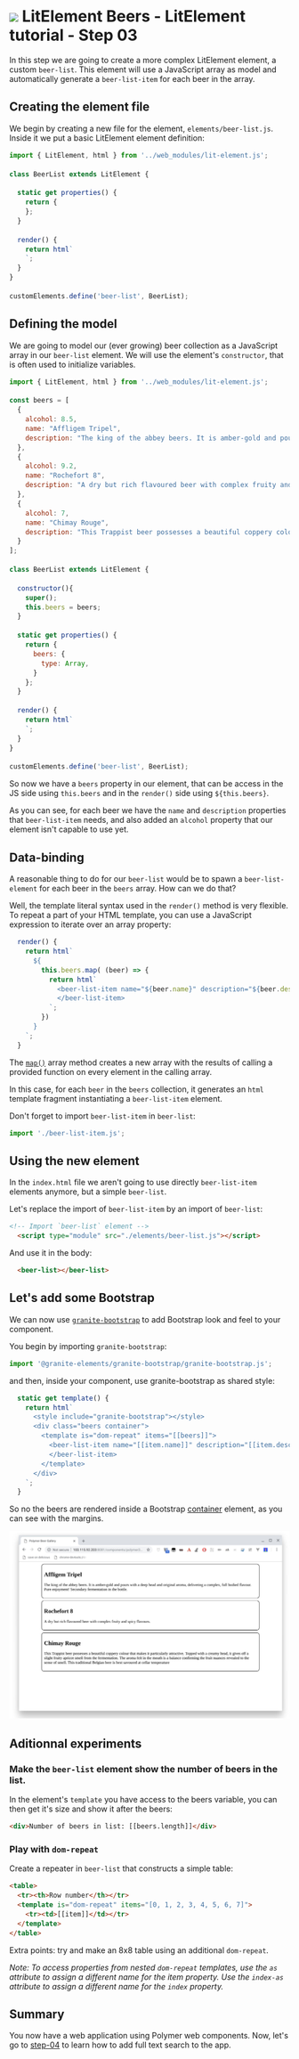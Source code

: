 # ![](/img/logo-25px.png) LitElement Beers - LitElement tutorial - Step 03

In this step we are going to create a more complex LitElement element, a custom `beer-list`.
This element will use a JavaScript array as model and automatically generate a `beer-list-item` for each beer in the array.


## Creating the element file

We begin by creating a new file for the element, `elements/beer-list.js`. Inside it we put a basic LitElement element definition:


```js
import { LitElement, html } from '../web_modules/lit-element.js';

class BeerList extends LitElement {

  static get properties() {
    return {  
    };
  }
  
  render() {
    return html`
    `;
  }
}

customElements.define('beer-list', BeerList);
```


## Defining the model

We are going to model our (ever growing) beer collection as a JavaScript array in our `beer-list` element.
We will use the element's `constructor`, that is often used to initialize variables.

```js
import { LitElement, html } from '../web_modules/lit-element.js';

const beers = [
  {
    alcohol: 8.5,
    name: "Affligem Tripel",
    description: "The king of the abbey beers. It is amber-gold and pours with a deep head and original aroma, delivering a complex, full bodied flavour. Pure enjoyment! Secondary fermentation in the bottle."
  },
  {
    alcohol: 9.2,
    name: "Rochefort 8",
    description: "A dry but rich flavoured beer with complex fruity and spicy flavours."
  },
  {
    alcohol: 7,
    name: "Chimay Rouge",
    description: "This Trappist beer possesses a beautiful coppery colour that makes it particularly attractive. Topped with a creamy head, it gives off a slight fruity apricot smell from the fermentation. The aroma felt in the mouth is a balance confirming the fruit nuances revealed to the sense of smell. This traditional Belgian beer is best savoured at cellar temperature "
  }
];

class BeerList extends LitElement {

  constructor(){
    super();
    this.beers = beers;
  }
  
  static get properties() {
    return {
      beers: {
        type: Array,
      }  
    };
  }

  render() {
    return html`
    `;
  }
}

customElements.define('beer-list', BeerList);
```


So now we have a `beers` property in our element, that can be access in the JS side using `this.beers` and in the `render()` side using  `${this.beers}`.

As you can see, for each beer we have the `name` and `description` properties that `beer-list-item` needs, and also added an `alcohol` property that our element isn't capable to use yet.


## Data-binding

A reasonable thing to do for our `beer-list` would be to spawn a `beer-list-element` for each beer in the `beers` array. How can we do that? 

Well, the template literal syntax used in the `render()` method is very flexible. To repeat a part of your HTML template, you can use a JavaScript expression to iterate over an array property:

```js
  render() {
    return html`
      ${
        this.beers.map( (beer) => {
          return html`
            <beer-list-item name="${beer.name}" description="${beer.description}">
            </beer-list-item>
          `;
        })
      }
    `;
  }
```

The [`map()`](https://developer.mozilla.org/en-US/docs/Web/JavaScript/Reference/Global_Objects/Array/map) array method creates a new array with the results of calling a provided function on every element in the calling array.

In this case, for each `beer` in the `beers` collection, it generates an `html` template fragment instantiating a `beer-list-item` element.

Don't forget to import `beer-list-item` in `beer-list`:

```js
import './beer-list-item.js';
```

## Using the new element

In the `index.html` file we aren't going to use directly `beer-list-item` elements anymore, but a simple `beer-list`.

Let's replace the import of `beer-list-item` by an import of `beer-list`:

```html
<!-- Import `beer-list` element -->
  <script type="module" src="./elements/beer-list.js"></script>
```

And use it in the body:

```html
  <beer-list></beer-list>
```

## Let's add some Bootstrap

We can now use [`granite-bootstrap`](https://github.com/lostinbrittany/granite-bootstrap) to add Bootstrap look and feel
to your component.

You begin  by importing `granite-bootstrap`:

```js
import '@granite-elements/granite-bootstrap/granite-bootstrap.js';
```

and then, inside your component, use granite-bootstrap as shared style:

```js
  static get template() {
    return html`
      <style include="granite-bootstrap"></style>
      <div class="beers container">
        <template is="dom-repeat" items="[[beers]]">
          <beer-list-item name="[[item.name]]" description="[[item.description]]">
          </beer-list-item>
        </template>
      </div>
    `;
  }
```

So no the beers are rendered inside a Bootstrap [container](https://getbootstrap.com/docs/4.1/layout/overview/#containers) element, as you can see with the margins.

![Screenshot](../img/step-03-01.jpg)


## Aditionnal experiments

### Make the `beer-list` element show the number of beers in the list.

In the element's `template` you have access to the beers variable, you can then get it's size and show it after the beers:

```html
<div>Number of beers in list: [[beers.length]]</div>
```

### Play with `dom-repeat`

Create a repeater in `beer-list` that constructs a simple table:

```html
<table>
  <tr><th>Row number</th></tr>
  <template is="dom-repeat" items="[0, 1, 2, 3, 4, 5, 6, 7]">
    <tr><td>[[item]]</td></tr>
  </template>
</table>
```

Extra points: try and make an 8x8 table using an additional `dom-repeat`.

*Note: To access properties from nested `dom-repeat` templates, use the `as` attribute to assign a different name for the item property. Use the `index-as` attribute to assign a different name for the `index` property.*

## Summary ##

You now have a web application using Polymer web components.
Now, let's go to [step-04](../step-04/) to learn how to add full text search to the app.
